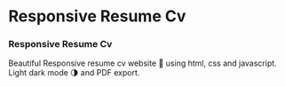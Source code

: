 # Responsive Resume Cv 

### Responsive Resume Cv 
Beautiful Responsive resume cv website 📄 using html, css and javascript. Light dark mode 🌗 and PDF export.




